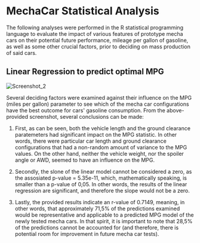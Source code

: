 # MechaCar Statistical Analysis
The following analyses were performed in the R statistical programming language to evaluate the impact of various features of prototype mecha cars on their potential future performance, mileage per gallon of gasoline, as well as some other crucial factors, prior to deciding on mass production of said cars.

## Linear Regression to predict optimal MPG

![Screenshot_2](https://user-images.githubusercontent.com/99566803/171518870-f3e17f79-636c-440d-b898-556d74be39a2.png)

Several deciding factors were examined against their influence on the MPG (miles per gallon) parameter to see which of the mecha car configurations have the best outcome for cars' gasoline consumption. From the above-provided screenshot, several conclusions can be made:

1. First, as can be seen, both the vehicle length and the ground clearance paratemeters had significant impact on the MPG statistic. In other words, there were particular car length and ground clearance configurations that had a non-random amount of variance to the MPG values. On the other hand, neither the vehicle weight, nor the spoiler angle or AWD, seemed to have an influence on the MPG.

2. Secondly, the slone of the linear model cannot be considered a zero, as the assosiated p-value = 5.35e-11, which, mathematically speaking, is smaller than a p-value of 0,05. In other words, the results of the linear regression are significant, and therefore the slope would not be a zero.

3. Lastly, the provided results indicate an r-value of 0.7149, meaning, in other words, that approximately 71,5% of the predictions examined would be representative and applicable to a predicted MPG model of the newly tested mecha cars. In that spirit, it is important to note that 28,5% of the predictions cannot be accounted for (and therefore, there is potential room for improvement in future mecha car tests).
